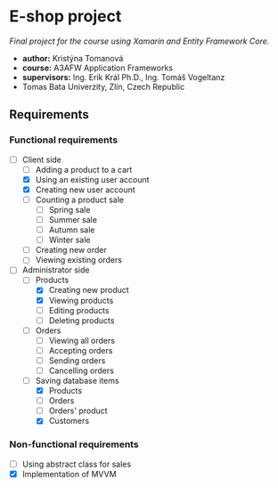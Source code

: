 # E-shop project

*Final project for the course using Xamarin and Entity Framework Core.*

* **author:** Kristýna Tomanová
* **course:** A3AFW Application Frameworks
* **supervisors:** Ing. Erik Král Ph.D., Ing. Tomáš Vogeltanz
* Tomas Bata Univerzity, Zlín, Czech Republic

## Requirements
### Functional requirements
- [ ] Client side
  - [ ] Adding a product to a cart
  - [x] Using an existing user account
  - [x] Creating new user account
  - [ ] Counting a product sale
    - [ ] Spring sale
    - [ ] Summer sale
    - [ ] Autumn sale
    - [ ] Winter sale
  - [ ] Creating new order
  - [ ] Viewing existing orders
- [ ] Administrator side
  - [ ] Products
    - [x] Creating new product
    - [x] Viewing products
    - [ ] Editing products
    - [ ] Deleting products
  - [ ] Orders
    - [ ] Viewing all orders
    - [ ] Accepting orders
    - [ ] Sending orders
    - [ ] Cancelling orders
  - [ ] Saving database items
    - [x] Products
    - [ ] Orders
    - [ ] Orders' product
    - [x] Customers
 ### Non-functional requirements
 - [ ] Using abstract class for sales
 - [x] Implementation of MVVM
